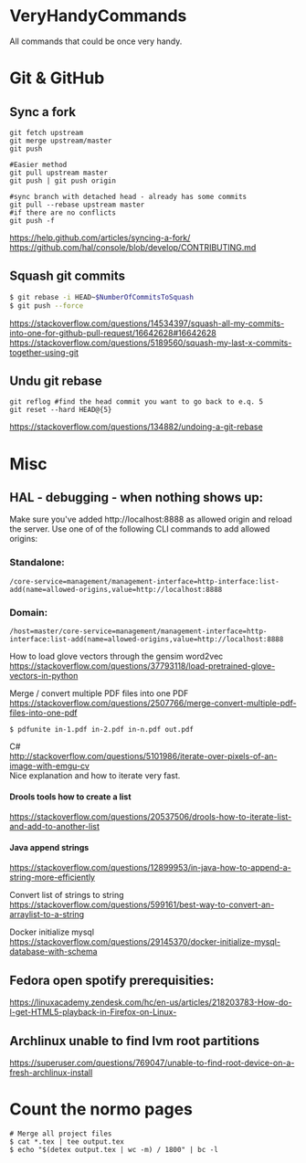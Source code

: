 # VeryHandyCommands
All commands that could be once very handy.

# Git & GitHub

## Sync a fork
```
git fetch upstream
git merge upstream/master
git push

#Easier method
git pull upstream master
git push | git push origin

#sync branch with detached head - already has some commits 
git pull --rebase upstream master
#if there are no conflicts
git push -f
```
https://help.github.com/articles/syncing-a-fork/  
https://github.com/hal/console/blob/develop/CONTRIBUTING.md

## Squash git commits
```bash
$ git rebase -i HEAD~$NumberOfCommitsToSquash
$ git push --force
```
https://stackoverflow.com/questions/14534397/squash-all-my-commits-into-one-for-github-pull-request/16642628#16642628    
https://stackoverflow.com/questions/5189560/squash-my-last-x-commits-together-using-git  

## Undu git rebase
```
git reflog #find the head commit you want to go back to e.q. 5
git reset --hard HEAD@{5}
```
https://stackoverflow.com/questions/134882/undoing-a-git-rebase

# Misc

## HAL - debugging - when nothing shows up:  
Make sure you've added http://localhost:8888 as allowed origin and reload the server. Use one of of the following CLI commands to add allowed origins:

### Standalone:

```/core-service=management/management-interface=http-interface:list-add(name=allowed-origins,value=http://localhost:8888```

### Domain:

```/host=master/core-service=management/management-interface=http-interface:list-add(name=allowed-origins,value=http://localhost:8888```

How to load glove vectors through the gensim word2vec  
https://stackoverflow.com/questions/37793118/load-pretrained-glove-vectors-in-python


Merge / convert multiple PDF files into one PDF  
https://stackoverflow.com/questions/2507766/merge-convert-multiple-pdf-files-into-one-pdf
```
$ pdfunite in-1.pdf in-2.pdf in-n.pdf out.pdf
```
C#  
http://stackoverflow.com/questions/5101986/iterate-over-pixels-of-an-image-with-emgu-cv  
Nice explanation and how to iterate very fast.

#### Drools tools how to create a list
https://stackoverflow.com/questions/20537506/drools-how-to-iterate-list-and-add-to-another-list

#### Java append strings
https://stackoverflow.com/questions/12899953/in-java-how-to-append-a-string-more-efficiently

Convert list of strings to string  
https://stackoverflow.com/questions/599161/best-way-to-convert-an-arraylist-to-a-string

Docker initialize mysql  
https://stackoverflow.com/questions/29145370/docker-initialize-mysql-database-with-schema

## Fedora open spotify prerequisities:
https://linuxacademy.zendesk.com/hc/en-us/articles/218203783-How-do-I-get-HTML5-playback-in-Firefox-on-Linux-

## Archlinux unable to find lvm root partitions
https://superuser.com/questions/769047/unable-to-find-root-device-on-a-fresh-archlinux-install

# Count the normo pages
```
# Merge all project files
$ cat *.tex | tee output.tex
$ echo "$(detex output.tex | wc -m) / 1800" | bc -l
```
